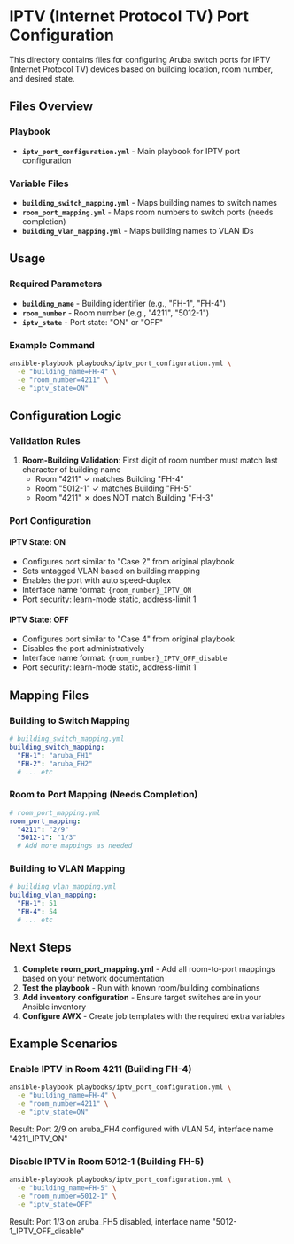 # IPTV (Internet Protocol TV) Port Configuration

This directory contains files for configuring Aruba switch ports for IPTV (Internet Protocol TV) devices based on building location, room number, and desired state.

## Files Overview

### Playbook
- **`iptv_port_configuration.yml`** - Main playbook for IPTV port configuration

### Variable Files
- **`building_switch_mapping.yml`** - Maps building names to switch names
- **`room_port_mapping.yml`** - Maps room numbers to switch ports (needs completion)
- **`building_vlan_mapping.yml`** - Maps building names to VLAN IDs

## Usage

### Required Parameters
- **`building_name`** - Building identifier (e.g., "FH-1", "FH-4")
- **`room_number`** - Room number (e.g., "4211", "5012-1")  
- **`iptv_state`** - Port state: "ON" or "OFF"

### Example Command
```bash
ansible-playbook playbooks/iptv_port_configuration.yml \
  -e "building_name=FH-4" \
  -e "room_number=4211" \
  -e "iptv_state=ON"
```

## Configuration Logic

### Validation Rules
1. **Room-Building Validation**: First digit of room number must match last character of building name
   - Room "4211" ✓ matches Building "FH-4" 
   - Room "5012-1" ✓ matches Building "FH-5"
   - Room "4211" ✗ does NOT match Building "FH-3"

### Port Configuration

#### IPTV State: ON
- Configures port similar to "Case 2" from original playbook
- Sets untagged VLAN based on building mapping
- Enables the port with auto speed-duplex
- Interface name format: `{room_number}_IPTV_ON`
- Port security: learn-mode static, address-limit 1

#### IPTV State: OFF  
- Configures port similar to "Case 4" from original playbook
- Disables the port administratively
- Interface name format: `{room_number}_IPTV_OFF_disable`
- Port security: learn-mode static, address-limit 1

## Mapping Files

### Building to Switch Mapping
```yaml
# building_switch_mapping.yml
building_switch_mapping:
  "FH-1": "aruba_FH1"
  "FH-2": "aruba_FH2"
  # ... etc
```

### Room to Port Mapping (Needs Completion)
```yaml
# room_port_mapping.yml  
room_port_mapping:
  "4211": "2/9"
  "5012-1": "1/3"
  # Add more mappings as needed
```

### Building to VLAN Mapping
```yaml
# building_vlan_mapping.yml
building_vlan_mapping:
  "FH-1": 51
  "FH-4": 54
  # ... etc
```

## Next Steps

1. **Complete room_port_mapping.yml** - Add all room-to-port mappings based on your network documentation
2. **Test the playbook** - Run with known room/building combinations
3. **Add inventory configuration** - Ensure target switches are in your Ansible inventory
4. **Configure AWX** - Create job templates with the required extra variables

## Example Scenarios

### Enable IPTV in Room 4211 (Building FH-4)
```bash
ansible-playbook playbooks/iptv_port_configuration.yml \
  -e "building_name=FH-4" \
  -e "room_number=4211" \
  -e "iptv_state=ON"
```
Result: Port 2/9 on aruba_FH4 configured with VLAN 54, interface name "4211_IPTV_ON"

### Disable IPTV in Room 5012-1 (Building FH-5)  
```bash
ansible-playbook playbooks/iptv_port_configuration.yml \
  -e "building_name=FH-5" \
  -e "room_number=5012-1" \
  -e "iptv_state=OFF"
```
Result: Port 1/3 on aruba_FH5 disabled, interface name "5012-1_IPTV_OFF_disable"

